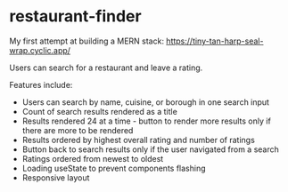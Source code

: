 # restaurant-finder

My first attempt at building a MERN stack: https://tiny-tan-harp-seal-wrap.cyclic.app/ 

Users can search for a restaurant and leave a rating. 

Features include: 
- Users can search by name, cuisine, or borough in one search input 
- Count of search results rendered as a title 
- Results rendered 24 at a time - button to render more results only if there are more to be rendered 
- Results ordered by highest overall rating and number of ratings 
- Button back to search results only if the user navigated from a search 
- Ratings ordered from newest to oldest 
- Loading useState to prevent components flashing 
- Responsive layout 
